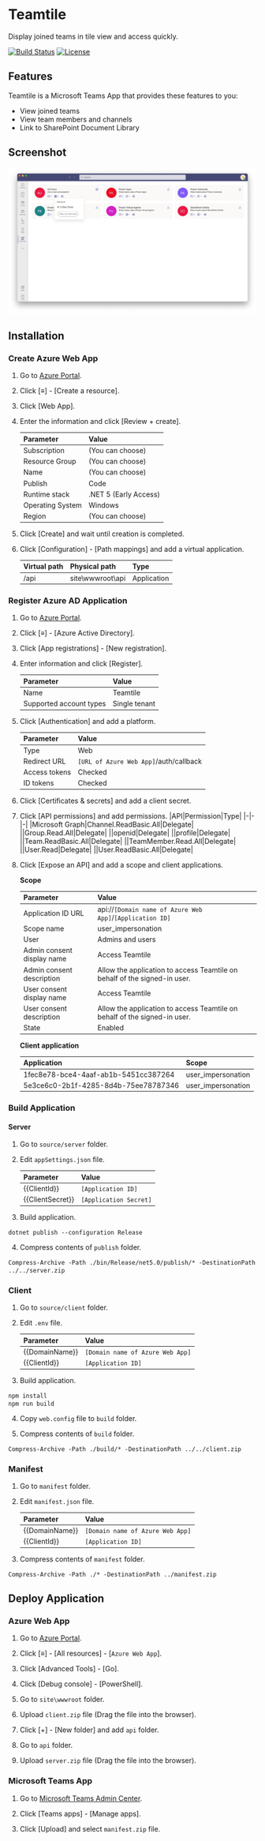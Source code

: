 # Teamtile

Display joined teams in tile view and access quickly.

[![Build Status](https://dev.azure.com/karamem0/Teamtile/_apis/build/status/Teamtile?branchName=master)](https://dev.azure.com/karamem0/Teamtile/_build/latest?definitionId=49&branchName=master)
[![License](https://img.shields.io/github/license/karamem0/teamtile.svg)](https://github.com/karamem0/teamtile/blob/master/LICENSE)

## Features

Teamtile is a Microsoft Teams App that provides these features to you:

- View joined teams
- View team members and channels
- Link to SharePoint Document Library

## Screenshot

![screenshot](./img/screenshot.png)

## Installation

### Create Azure Web App

1. Go to [Azure Portal](https://portal.azure.com).

2. Click \[≡\] - \[Create a resource\].

3. Click \[Web App\].

4. Enter the information and click \[Review + create\].

    |Parameter|Value|
    |-|-|
    |Subscription|(You can choose)|
    |Resource Group|(You can choose)|
    |Name|(You can choose)|
    |Publish|Code|
    |Runtime stack|.NET 5 (Early Access)|
    |Operating System|Windows|
    |Region|(You can choose)|

5. Click \[Create\] and wait until creation is completed.

6. Click \[Configuration\] - \[Path mappings\] and add a virtual application.

    |Virtual path|Physical path|Type|
    |-|-|-|
    |/api|site\wwwroot\api|Application|

### Register Azure AD Application

1. Go to [Azure Portal](https://portal.azure.com).

2. Click \[≡\] - \[Azure Active Directory\].

3. Click \[App registrations\] - \[New registration\].

4. Enter information and click \[Register\].

    |Parameter|Value|
    |-|-|
    |Name|Teamtile|
    |Supported account types|Single tenant|

5. Click \[Authentication\] and add a platform.

    |Parameter|Value|
    |-|-|
    |Type|Web|
    |Redirect URL|`[URL of Azure Web App]`/auth/callback|
    |Access tokens|Checked|
    |ID tokens|Checked|

6. Click \[Certificates & secrets\] and add a client secret.

7. Click \[API permissions\] and add permissions.
    |API|Permission|Type|
    |-|-|-|
    |Microsoft Graph|Channel.ReadBasic.All|Delegate|
    ||Group.Read.All|Delegate|
    ||openid|Delegate|
    ||profile|Delegate|
    ||Team.ReadBasic.All|Delegate|
    ||TeamMember.Read.All|Delegate|
    ||User.Read|Delegate|
    ||User.ReadBasic.All|Delegate|

8. Click \[Expose an API\] and add a scope and client applications.

    **Scope**

    |Parameter|Value|
    |-|-|
    |Application ID URL|api://`[Domain name of Azure Web App]`/`[Application ID]`|
    |Scope name|user_impersonation|
    |User|Admins and users|
    |Admin consent display name|Access Teamtile|
    |Admin consent description|Allow the application to access Teamtile on behalf of the signed-in user.|
    |User consent display name|Access Teamtile|
    |User consent description|Allow the application to access Teamtile on behalf of the signed-in user.|
    |State|Enabled|

    **Client application**

    |Application|Scope|
    |-|-|
    |1fec8e78-bce4-4aaf-ab1b-5451cc387264|user_impersonation|
    |5e3ce6c0-2b1f-4285-8d4b-75ee78787346|user_impersonation|

### Build Application

#### Server

1. Go to `source/server` folder.

2. Edit `appSettings.json` file.

    |Parameter|Value|
    |-|-|
    |{{ClientId}}|`[Application ID]`|
    |{{ClientSecret}}|`[Application Secret]`|

3. Build application.

```
dotnet publish --configuration Release
```

4. Compress contents of `publish` folder.

```
Compress-Archive -Path ./bin/Release/net5.0/publish/* -DestinationPath ../../server.zip
```

### Client

1. Go to `source/client` folder.

2. Edit `.env` file.

    |Parameter|Value|
    |-|-|
    |{{DomainName}}|`[Domain name of Azure Web App]`|
    |{{ClientId}}|`[Application ID]`|

3. Build application.

```
npm install
npm run build
```

4. Copy `web.config` file to `build` folder.

5. Compress contents of `build` folder.

```
Compress-Archive -Path ./build/* -DestinationPath ../../client.zip
```

### Manifest

1. Go to `manifest` folder.

2. Edit `manifest.json` file.

    |Parameter|Value|
    |-|-|
    |{{DomainName}}|`[Domain name of Azure Web App]`|
    |{{ClientId}}|`[Application ID]`|

3. Compress contents of `manifest` folder.

```
Compress-Archive -Path ./* -DestinationPath ../manifest.zip
```

## Deploy Application

### Azure Web App

1. Go to [Azure Portal](https://portal.azure.com).

2. Click \[≡\] - \[All resources\] - \[`Azure Web App`\].

3. Click \[Advanced Tools\] - \[Go\].

4. Click \[Debug console\] - \[PowerShell\].

5. Go to `site\wwwroot` folder.

6. Upload `client.zip` file (Drag the file into the browser).

7. Click \[+\] - \[New folder\] and add `api` folder.

8. Go to `api` folder.

9. Upload `server.zip` file (Drag the file into the browser).

### Microsoft Teams App

1. Go to [Microsoft Teams Admin Center](https://admin.teams.microsoft.com/).

2. Click \[Teams apps\] - \[Manage apps\].

3. Click \[Upload\] and select `manifest.zip` file.
